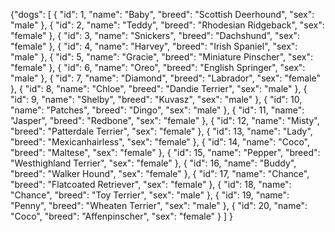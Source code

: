 {"dogs":
  [
    {
    "id": 1,
    "name": "Baby",
    "breed": "Scottish Deerhound",
    "sex": "male"
    }, {
    "id": 2,
    "name": "Teddy",
    "breed": "Rhodesian Ridgeback",
    "sex": "female"
    }, {
    "id": 3,
    "name": "Snickers",
    "breed": "Dachshund",
    "sex": "female"
    }, {
    "id": 4,
    "name": "Harvey",
    "breed": "Irish Spaniel",
    "sex": "male"
    }, {
    "id": 5,
    "name": "Gracie",
    "breed": "Miniature Pinscher",
    "sex": "female"
    }, {
    "id": 6,
    "name": "Oreo",
    "breed": "English Springer",
    "sex": "male"
    }, {
    "id": 7,
    "name": "Diamond",
    "breed": "Labrador",
    "sex": "female"
    }, {
    "id": 8,
    "name": "Chloe",
    "breed": "Dandie Terrier",
    "sex": "male"
    }, {
    "id": 9,
    "name": "Shelby",
    "breed": "Kuvasz",
    "sex": "male"
    }, {
    "id": 10,
    "name": "Patches",
    "breed": "Dingo",
    "sex": "male"
    }, {
    "id": 11,
    "name": "Jasper",
    "breed": "Redbone",
    "sex": "female"
    }, {
    "id": 12,
    "name": "Misty",
    "breed": "Patterdale Terrier",
    "sex": "female"
    }, {
    "id": 13,
    "name": "Lady",
    "breed": "Mexicanhairless",
    "sex": "female"
    }, {
    "id": 14,
    "name": "Coco",
    "breed": "Maltese",
    "sex": "female"
    }, {
    "id": 15,
    "name": "Pepper",
    "breed": "Westhighland Terrier",
    "sex": "female"
    }, {
    "id": 16,
    "name": "Buddy",
    "breed": "Walker Hound",
    "sex": "female"
    }, {
    "id": 17,
    "name": "Chance",
    "breed": "Flatcoated Retriever",
    "sex": "female"
    }, {
    "id": 18,
    "name": "Chance",
    "breed": "Toy Terrier",
    "sex": "male"
    }, {
    "id": 19,
    "name": "Penny",
    "breed": "Wheaten Terrier",
    "sex": "male"
    }, {
    "id": 20,
    "name": "Coco",
    "breed": "Affenpinscher",
    "sex": "female"
    }
  ]
}
